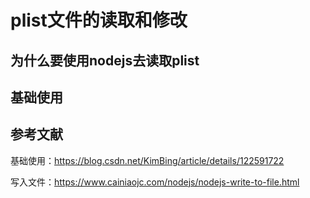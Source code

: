 # plist文件的读取和修改

## 为什么要使用nodejs去读取plist




## 基础使用



## 参考文献

基础使用：https://blog.csdn.net/KimBing/article/details/122591722

写入文件：https://www.cainiaojc.com/nodejs/nodejs-write-to-file.html